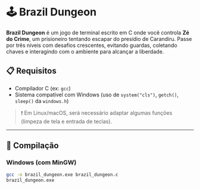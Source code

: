 # 🕹️ Brazil Dungeon

**Brazil Dungeon** é um jogo de terminal escrito em C onde você controla **Zé do Crime**, um prisioneiro tentando escapar do presídio de Carandiru. Passe por três níveis com desafios crescentes, evitando guardas, coletando chaves e interagindo com o ambiente para alcançar a liberdade.

## 📋 Requisitos

- Compilador C (ex: `gcc`)
- Sistema compatível com Windows (uso de `system("cls")`, `getch()`, `sleep()` da `windows.h`)

> ❗ Em Linux/macOS, será necessário adaptar algumas funções (limpeza de tela e entrada de teclas).

---

## 🧱 Compilação

### Windows (com MinGW)

```bash
gcc -o brazil_dungeon.exe brazil_dungeon.c
brazil_dungeon.exe

